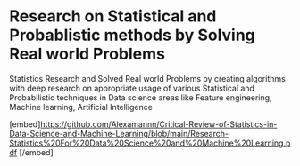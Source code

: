 # Research on Statistical and Probablistic methods by Solving Real world Problems
Statistics Research and Solved Real world Problems by creating algorithms with deep research on appropriate usage of  various Statistical and Probabilistic techniques in Data science areas like Feature engineering, Machine learning, Artificial Intelligence


[embed]https://github.com/Alexamannn/Critical-Review-of-Statistics-in-Data-Science-and-Machine-Learning/blob/main/Research-Statistics%20For%20Data%20Science%20and%20Machine%20Learning.pdf [/embed]
